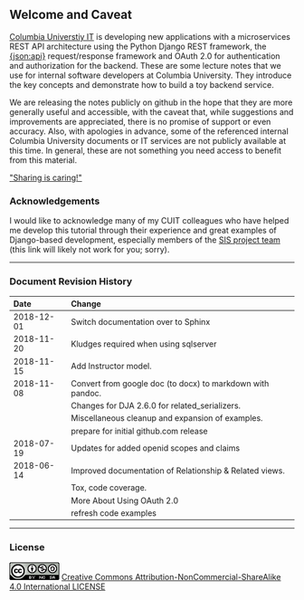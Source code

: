 ## Welcome and Caveat

[Columbia Universtiy IT](https://cuit.columbia.edu) is developing new
applications with a microservices REST API architecture using the
Python Django REST framework, the [{json:api}](https://jsonapi.org)
request/response framework and OAuth 2.0 for authentication and
authorization for the backend. These are some lecture notes that we
use for internal software developers at Columbia University. They
introduce the key concepts and demonstrate how to build a toy backend
service.

We are releasing the notes publicly on github in the hope that they are more generally useful and accessible,
with the caveat that, while suggestions and improvements are appreciated,
there is no promise of support or even accuracy. Also, with apologies in advance, some
of the referenced internal Columbia University documents or IT services are not publicly available
at this time. In general, these are not something you need access to benefit from this material.

["Sharing is caring!"](http://barney.wikia.com/wiki/Sharing_Is_Caring!)

### Acknowledgements

I would like to acknowledge many of my CUIT colleagues who have helped me develop this tutorial
through their experience and great examples of Django-based development, especially members
of the
[SIS project team](https://confluence.columbia.edu/confluence/display/SISPROJ/SIS+Project+Home)
(this link will likely not work for you; sorry).

---

### Document Revision History

| **Date**   | **Change**                                              |
| :--------- | :------------------------------------------------------ |
| 2018-12-01 | Switch documentation over to Sphinx                     |
| 2018-11-20 | Kludges required when using sqlserver                   |
| 2018-11-15 | Add Instructor model.                                   |
| 2018-11-08 | Convert from google doc (to docx) to markdown with pandoc.|
|            | Changes for DJA 2.6.0 for related_serializers.          |
|            | Miscellaneous cleanup and expansion of examples.        | 
|            | prepare for initial github.com release                  |
| 2018-07-19 | Updates for added openid scopes and claims              |
| 2018-06-14 | Improved documentation of Relationship & Related views. |
|            | Tox, code coverage.                                     |
|            | More About Using OAuth 2.0                              |
|            | refresh code examples                                   |

---
### License

![alt-text](./media/CCbyncsa4.0.png "CC BY-NC-SA 4.0") [Creative Commons Attribution-NonCommercial-ShareAlike 4.0 International LICENSE](https://creativecommons.org/licenses/by-nc-sa/4.0/)


